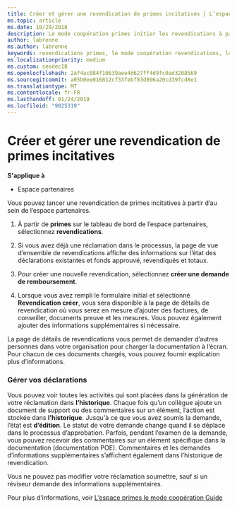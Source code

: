 ```yaml
---
title: Créer et gérer une revendication de primes incitatives | L’espace partenaires
ms.topic: article
ms.date: 10/29/2018
description: Le mode coopération primes initier les revendications à partir de l’espace partenaires. Vous pouvez voir toutes les activités qui sont placées dans la génération de votre réclamation dans l’historique.
author: labrenne
ms.author: labrenne
keywords: revendications primes, le mode coopération revendications, les fonds
ms.localizationpriority: medium
ms.custom: seodec18
ms.openlocfilehash: 2af4ac084f10639aee4d627ff4d9fc0ad3208569
ms.sourcegitcommit: a05b0ee016812cf33febf83d896a20cd39fcd8e1
ms.translationtype: MT
ms.contentlocale: fr-FR
ms.lasthandoff: 01/24/2019
ms.locfileid: "9025319"
---
```

# <a name="create-and-manage-an-incentives-claim"></a>Créer et gérer une revendication de primes incitatives

**S'applique à**
- Espace partenaires

Vous pouvez lancer une revendication de primes incitatives à partir d’au sein de l’espace partenaires. 

1. À partir de **primes** sur le tableau de bord de l’espace partenaires, sélectionnez **revendications**.

2.  Si vous avez déjà une réclamation dans le processus, la page de vue d’ensemble de revendications affiche des informations sur l’état des déclarations existantes et fonds approuvé, revendiqués et totaux.

3.  Pour créer une nouvelle revendication, sélectionnez **créer une demande de remboursement**.

4.  Lorsque vous avez rempli le formulaire initial et sélectionné **Revendication créer**, vous sera disponible à la page de détails de revendication où vous serez en mesure d’ajouter des factures, de conseiller, documents preuve et les mesures. Vous pouvez également ajouter des informations supplémentaires si nécessaire.

La page de détails de revendications vous permet de demander d’autres personnes dans votre organisation pour charger la documentation à l’écran. Pour chacun de ces documents chargés, vous pouvez fournir explication plus d’informations. 

### <a name="manage-your-claims"></a>Gérer vos déclarations

Vous pouvez voir toutes les activités qui sont placées dans la génération de votre réclamation dans **l’historique**. Chaque fois qu’un collègue ajoute un document de support ou des commentaires sur un élément, l’action est stockée dans **l’historique**. Jusqu'à ce que vous avez soumis la demande, l’état est **d’édition**. Le statut de votre demande change quand il se déplace dans le processus d’approbation. Parfois, pendant l’examen de la demande, vous pouvez recevoir des commentaires sur un élément spécifique dans la documentation (documentation POE). Commentaires et les demandes d’informations supplémentaires s’affichent également dans l’historique de revendication. 

Vous ne pouvez pas modifier votre réclamation soumettre, sauf si un réviseur demande des informations supplémentaires.

Pour plus d’informations, voir [L’espace primes le mode coopération Guide](https://assets.microsoft.com/coop-guidebook.pdf)
